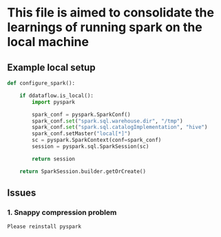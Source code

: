 # This file is aimed to consolidate the learnings of running spark on the local machine


## Example local setup

```py
def configure_spark():

    if ddataflow.is_local():
        import pyspark

        spark_conf = pyspark.SparkConf()
        spark_conf.set("spark.sql.warehouse.dir", "/tmp")
        spark_conf.set("spark.sql.catalogImplementation", "hive")
        spark_conf.setMaster("local[*]")
        sc = pyspark.SparkContext(conf=spark_conf)
        session = pyspark.sql.SparkSession(sc)

        return session

    return SparkSession.builder.getOrCreate()
```

## Issues
### 1. Snappy compression problem
    Please reinstall pyspark
    
    
    

